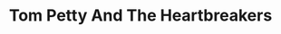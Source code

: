 ---
title: "Tom Petty And The Heartbreakers"
summary: "Tom Petty & the Heartbreakers were an American rock band formed in Gainesville, Florida in 1976. Inducted into Rock and Roll Hall of Fame in 2002 . The band was led by Tom Petty until his death in 2017."
image: "tom-petty-and-the-heartbreakers.jpg"
apple_music_artist_url: "None"
---